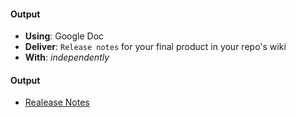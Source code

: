 #### Output
- **Using**: Google Doc
- **Deliver**: `Release notes` for your final product in your repo's wiki
- **With**: *independently*

#### Output
- [Realease Notes](https://github.com/andela-aalabi/checkpoint1/wiki)